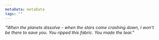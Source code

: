 ```yaml
---
metaData: metaData
tags: ""
---
```


*"When the planets dissolve - when the stars come crashing down, I won't be there to save you. You ripped this fabric. You made the tear."*